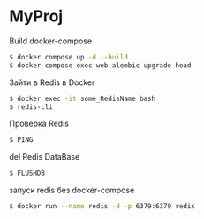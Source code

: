 # MyProj

Build docker-compose
```sh
$ docker compose up -d --build
$ docker compose exec web alembic upgrade head
```

<!-- [Check it](http://localhost:8000/docs) -->

Зайти в Redis в Docker
```sh
$ docker exec -it some_RedisName bash
$ redis-cli
```

Проверка Redis
```sh
$ PING
```
del Redis DataBase
```sh
$ FLUSHDB
```

запуск redis без docker-compose
```sh
$ docker run --name redis -d -p 6379:6379 redis
```